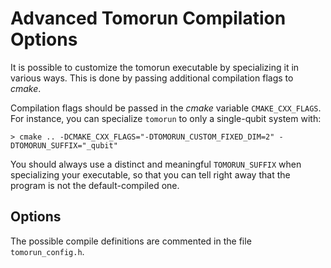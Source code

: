 
Advanced Tomorun Compilation Options
====================================

It is possible to customize the tomorun executable by specializing it in various ways.
This is done by passing additional compilation flags to *cmake*.

Compilation flags should be passed in the *cmake* variable `CMAKE_CXX_FLAGS`.  For
instance, you can specialize `tomorun` to only a single-qubit system with:

    > cmake .. -DCMAKE_CXX_FLAGS="-DTOMORUN_CUSTOM_FIXED_DIM=2" -DTOMORUN_SUFFIX="_qubit"

You should always use a distinct and meaningful `TOMORUN_SUFFIX` when specializing your
executable, so that you can tell right away that the program is not the default-compiled
one.


Options
-------

The possible compile definitions are commented in the file `tomorun_config.h`.

